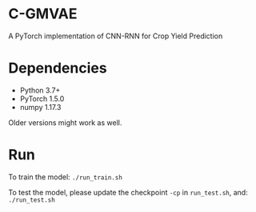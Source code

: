 # C-GMVAE
A PyTorch implementation of CNN-RNN for Crop Yield Prediction

# Dependencies
- Python 3.7+
- PyTorch 1.5.0
- numpy 1.17.3

Older versions might work as well.

# Run
To train the model:
```./run_train.sh```

To test the model, please update the checkpoint `-cp` in `run_test.sh`, and:
```./run_test.sh```
